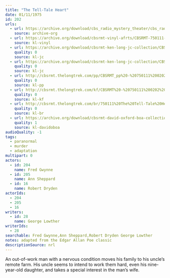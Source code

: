 ```yaml
---
title: "The Tell-Tale Heart"
date: 01/11/1975
id: 202
urls: 
  - url: https://archive.org/download/cbs_radio_mystery_theater/cbs_radio_mystery_theater-0201-0250.zip/cbs_radio_mystery_theater-0201-0250%2Fcbsrmt_0202_the_tell_tale_heart.mp3
    source: archive-org
  - url: https://archive.org/download/cbsrmt-vinyl-afrts/CBSRMT-750111-0202-The-Tell-Tale-Heart_afrts.mp3
    source: kl-vinyl
  - url: https://archive.org/download/cbsrmt-ken-long-jc-collection/CBSRMT - 750111 0202 Tell-tale Heart vbr fb2 shrill_jc.mp3
    quality: 0
    source: kl-jc
  - url: https://archive.org/download/cbsrmt-ken-long-jc-collection/CBSRMT - 750111 0202 Tell-tale Heart vbr kb_jc.mp3
    quality: 0
    source: kl-jc
  - url: http://cbsrmt.thelongtrek.com/pp/CBSRMT_pp%20-%20750111%200202%20The%20Tell-Tale%20Heart.mp3
    quality: 0
    source: kl-pp
  - url: http://cbsrmt.thelongtrek.com/kf/CBSRMT%20-%20750111%200202%20The%20Tell-Tale%20Heart_kf.mp3
    quality: 0
    source: kl-kf
  - url: http://cbsrmt.thelongtrek.com/br/750111%20The%20Tell-Tale%20Heart%20WOR.mp3
    quality: 0
    source: kl-br
  - url: https://archive.org/download/cbsrmt-david-oxford-boa-collection/CBSRMT-750111-0202-The-Tell-Tale-Heart-(64-44)_kf-{BoA}.mp3
    quality: 1
    source: kl-davidoboa
audioQuality: -1
tags: 
  - paranormal
  - murder
  - adaptation
multipart: 0
actors:  
  - id: 204
    name: Fred Gwynne  
  - id: 205
    name: Ann Sheppard  
  - id: 16
    name: Robert Dryden
actorIds:  
  - 204  
  - 205  
  - 16
writers:  
  - id: 28
    name: George Lowther
writerIds:  
  - 28
searchable: Fred Gwynne,Ann Sheppard,Robert Dryden George Lowther
notes: adapted from the Edgar Allan Poe classic
descriptionSource: nrl
---
```

An out-of-work man with a nervous condition moves his family to his uncle’s remote farm. His uncle seems to intend to work them hard, even his nine-year-old daughter, and takes a special interest in the man’s wife.